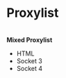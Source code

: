 <html>
  <h1>Proxylist</h1>
</br>
<body><b>Mixed Proxylist</b></body>
<div>
  <body>
    <ul>
    <li>HTML</li>
      <li>Socket 3</li>
      <li>Socket 4</li>
      </ul>




























</html>
